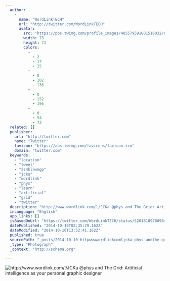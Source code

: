 ```yaml
---
  author: 
    - 
      name: "WordLinkTECH"
      url: "http://twitter.com/WordLinkTECH"
      avatar: 
        src: "https://pbs.twimg.com/profile_images/485579591801516032/nZaT46BY_bigger.jpeg"
        width: 73
        height: 73
        colors: 
          - 
            - 2
            - 17
            - 25
          - 
            - 0
            - 102
            - 136
          - 
            - 0
            - 152
            - 196
          - 
            - 0
            - 54
            - 73
  related: []
  publisher: 
    url: "http://twitter.com"
    name: "Twitter"
    favicon: "https://abs.twimg.com/favicons/favicon.ico"
    domain: "twitter.com"
  keywords: 
    - "location"
    - "tweet"
    - "2z4klawmgp"
    - "jcka"
    - "wordlink"
    - "phys"
    - "learn"
    - "artificial"
    - "grid"
    - "twitter"
  description: "http://www.wordlink.com/l/JCKa @phys and The Grid: Artificial intelligence as your personal graphic designer"
  inLanguage: "English"
  app_links: []
  isBasedOnUrl: "https://twitter.com/WordLinkTECH/status/520181897809645568"
  datePublished: "2014-10-10T02:35:29.162Z"
  dateModified: "2014-10-16T13:52:41.162Z"
  published: true
  sourcePath: "_posts/2014-10-10-httpwwwwordlinkcomljcka-phys-andthe-grid-artificial-i.md"
  _type: "Photograph"
  _context: "http://schema.org"

---
```

![http://www.wordlink.com/l/JCKa @phys and The Grid: Artificial intelligence as your personal graphic designer](https://pbs.twimg.com/media/BzgOrgcIcAAXIoz.jpg:large)